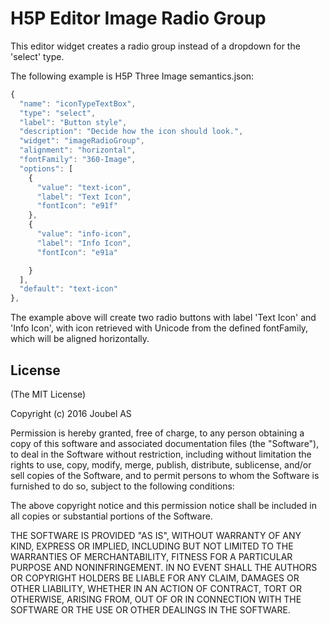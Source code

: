 H5P Editor Image Radio Group
==========

This editor widget creates a radio group instead of a dropdown for the 'select' type.

The following example is H5P Three Image semantics.json:
```javascript
{
  "name": "iconTypeTextBox",
  "type": "select",
  "label": "Button style",
  "description": "Decide how the icon should look.",
  "widget": "imageRadioGroup",
  "alignment": "horizontal",
  "fontFamily": "360-Image",
  "options": [
    {
      "value": "text-icon",
      "label": "Text Icon",
      "fontIcon": "e91f"
    },
    {
      "value": "info-icon",
      "label": "Info Icon",
      "fontIcon": "e91a"

    }
  ],
  "default": "text-icon"
},
```
The example above will create two radio buttons with label 'Text Icon' and 'Info Icon', with icon retrieved with Unicode from the defined fontFamily, which
will be aligned horizontally.

## License

(The MIT License)

Copyright (c) 2016 Joubel AS

Permission is hereby granted, free of charge, to any person obtaining a copy of this software and associated documentation files (the "Software"), to deal in the Software without restriction, including without limitation the rights to use, copy, modify, merge, publish, distribute, sublicense, and/or sell copies of the Software, and to permit persons to whom the Software is furnished to do so, subject to the following conditions:

The above copyright notice and this permission notice shall be included in all copies or substantial portions of the Software.

THE SOFTWARE IS PROVIDED "AS IS", WITHOUT WARRANTY OF ANY KIND, EXPRESS OR IMPLIED, INCLUDING BUT NOT LIMITED TO THE WARRANTIES OF MERCHANTABILITY, FITNESS FOR A PARTICULAR PURPOSE AND NONINFRINGEMENT. IN NO EVENT SHALL THE AUTHORS OR COPYRIGHT HOLDERS BE LIABLE FOR ANY CLAIM, DAMAGES OR OTHER LIABILITY, WHETHER IN AN ACTION OF CONTRACT, TORT OR OTHERWISE, ARISING FROM, OUT OF OR IN CONNECTION WITH THE SOFTWARE OR THE USE OR OTHER DEALINGS IN THE SOFTWARE.
